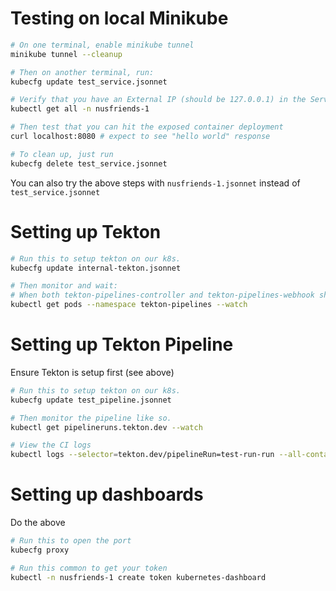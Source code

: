 # Testing on local Minikube

```bash
# On one terminal, enable minikube tunnel
minikube tunnel --cleanup

# Then on another terminal, run:
kubecfg update test_service.jsonnet

# Verify that you have an External IP (should be 127.0.0.1) in the Service created
kubectl get all -n nusfriends-1

# Then test that you can hit the exposed container deployment
curl localhost:8080 # expect to see "hello world" response

# To clean up, just run
kubecfg delete test_service.jsonnet
```

You can also try the above steps with `nusfriends-1.jsonnet` instead of `test_service.jsonnet`

# Setting up Tekton

```bash
# Run this to setup tekton on our k8s.
kubecfg update internal-tekton.jsonnet

# Then monitor and wait:
# When both tekton-pipelines-controller and tekton-pipelines-webhook show 1/1 under the READY column, the setup is done.
kubectl get pods --namespace tekton-pipelines --watch

```

# Setting up Tekton Pipeline
Ensure Tekton is setup first (see above)

```bash
# Run this to setup tekton on our k8s.
kubecfg update test_pipeline.jsonnet

# Then monitor the pipeline like so.
kubectl get pipelineruns.tekton.dev --watch

# View the CI logs
kubectl logs --selector=tekton.dev/pipelineRun=test-run-run --all-containers -f --max-log-requests=8
```

# Setting up dashboards
Do the above

```bash
# Run this to open the port
kubecfg proxy

# Run this common to get your token
kubectl -n nusfriends-1 create token kubernetes-dashboard
```
